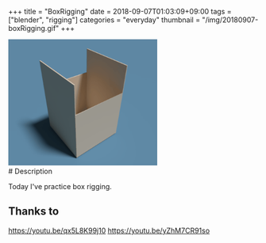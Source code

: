 +++
title = "BoxRigging"
date = 2018-09-07T01:03:09+09:00
tags = ["blender", "rigging"]
categories = "everyday"
thumbnail = "/img/20180907-boxRigging.gif"
+++

<div class="image">
<img src="/img/20180907-boxRigging.gif" style="max-width: 300px;">
</div>

<div class="description">
# Description

Today I've practice box rigging.

## Thanks to
https://youtu.be/qx5L8K99j10
https://youtu.be/yZhM7CR91so